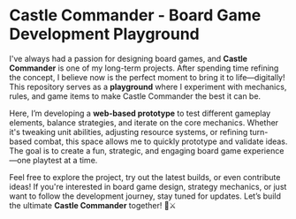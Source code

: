 # Castle Commander - Board Game Development Playground  

I've always had a passion for designing board games, and **Castle Commander** is one of my long-term projects. After spending time refining the concept, I believe now is the perfect moment to bring it to life—digitally! This repository serves as a **playground** where I experiment with mechanics, rules, and game items to make Castle Commander the best it can be.  

Here, I’m developing a **web-based prototype** to test different gameplay elements, balance strategies, and iterate on the core mechanics. Whether it's tweaking unit abilities, adjusting resource systems, or refining turn-based combat, this space allows me to quickly prototype and validate ideas. The goal is to create a fun, strategic, and engaging board game experience—one playtest at a time.  

Feel free to explore the project, try out the latest builds, or even contribute ideas! If you're interested in board game design, strategy mechanics, or just want to follow the development journey, stay tuned for updates. Let’s build the ultimate **Castle Commander** together! 🏰⚔️  
